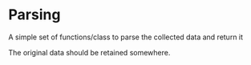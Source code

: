 # Parsing

A simple set of functions/class to parse the collected data and return it

The original data should be retained somewhere.